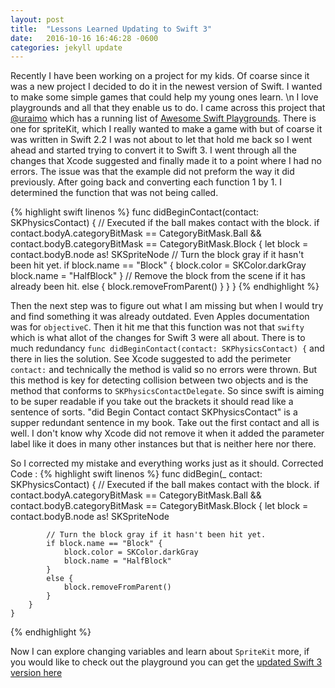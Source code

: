 ```yaml
---
layout: post
title:  "Lessons Learned Updating to Swift 3"
date:   2016-10-16 16:46:28 -0600
categories: jekyll update
---
```

Recently I have been working on a project for my kids. Of coarse since it was a new project I decided to do it in the newest version of Swift. I wanted to make some simple games that could help my young ones learn. \n
I love playgrounds and all that they enable us to do. I came across this project that [@uraimo][uraimo] which has a running list of [Awesome Swift Playgrounds][Awesome-Swift-Playgrounds]. There is one for spriteKit, which I really wanted to make a game with but of coarse it was written in Swift 2.2 I was not about to let that hold me back so I went ahead and started trying to  convert it to Swift 3. I went through all the changes that Xcode suggested and finally made it to a point where I had no errors. The issue was that the example did not preform the way it did previously. After going back and converting each function 1 by 1. I determined the function that was not being called.

{% highlight swift linenos %}
func didBeginContact(contact: SKPhysicsContact) {
        // Executed if the ball makes contact with the block.
        if contact.bodyA.categoryBitMask == CategoryBitMask.Ball && contact.bodyB.categoryBitMask == CategoryBitMask.Block {
            let block = contact.bodyB.node as! SKSpriteNode
            // Turn the block gray if it hasn't been hit yet.
            if block.name == "Block" {
                block.color = SKColor.darkGray
                block.name = "HalfBlock"
            }
            // Remove the block from the scene if it has already been hit.
            else {
                block.removeFromParent()
            }
        }
    }
{% endhighlight %}

Then the next step was to figure out what I am missing but when I would try and find something it was already outdated. Even Apples documentation was for `objectiveC`. Then it hit me that this function was not that `swifty` which is what allot of the changes for Swift 3 were all about. There is to much redundancy `func didBeginContact(contact: SKPhysicsContact) {` and there in lies the solution. See Xcode suggested to add the perimeter `contact:` and technically the method is valid so no errors were thrown. But this method is key for detecting collision between two objects and is the method that conforms to `SKPhysicsContactDelegate`.
  So since swift is aiming to be super readable if you take out the brackets it should read like a sentence of sorts. "did Begin Contact contact SKPhysicsContact" is a supper redundant sentence in my book. Take out the first contact and all is well. I don't know why Xcode did not remove it when it added the parameter label like it does in many other instances but that is neither here nor there.

So I corrected my mistake and everything works just as it should.
Corrected Code :
{% highlight swift linenos %}
func didBegin(_ contact: SKPhysicsContact) {
        // Executed if the ball makes contact with the block.
        if contact.bodyA.categoryBitMask == CategoryBitMask.Ball && contact.bodyB.categoryBitMask == CategoryBitMask.Block {
            let block = contact.bodyB.node as! SKSpriteNode

            // Turn the block gray if it hasn't been hit yet.
            if block.name == "Block" {
                block.color = SKColor.darkGray
                block.name = "HalfBlock"
            }
            else {
                block.removeFromParent()
            }
        }
    }
{% endhighlight %}


Now I can explore changing variables and learn about `SpriteKit` more, if you would like to check out the playground you can get the [updated Swift 3 version here][swift3Version]


[Awesome-Swift-Playgrounds]: https://github.com/uraimo/Awesome-Swift-Playgrounds
[uraimo]: https://twitter.com/uraimo
[swift3Version]:   https://github.com/jekyll/jekyll
[jekyll-talk]: https://talk.jekyllrb.com/
